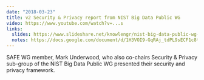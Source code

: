 ```yaml
---
date: "2018-03-23"
title: v2 Security & Privacy report from NIST Big Data Public WG
video: https://www.youtube.com/watch?v=...s
links:
  slides: https://www.slideshare.net/knowlengr/nist-big-data-public-wg-security-and-privacy-v2
  notes: https://docs.google.com/document/d/1H3VOI9-GqRAj_tdPL9sECF1c8t4x_sF1G08PqLzlUWM/edit#heading=h.g2ssty7nv4sz
---
```


SAFE WG member, Mark Underwood, who also co-chairs Security &
Privacy sub-group of the NIST Big Data Public WG presented their security and
privacy framework.
